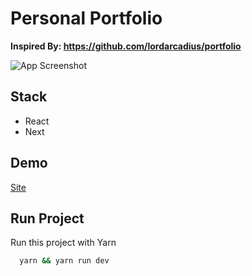 # Personal Portfolio

**Inspired By: https://github.com/lordarcadius/portfolio**

![App Screenshot](https://kleber-barilli-public.s3.amazonaws.com/header.png)

## Stack

- React
- Next

## Demo

[Site](https://github.com/KleberBarilli/my-portfolio)

## Run Project

Run this project with Yarn

```bash
  yarn && yarn run dev
```
